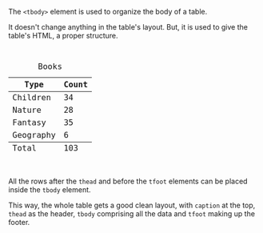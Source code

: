 The `<tbody>` element is used to
organize the body of a table.

It doesn't change anything in
the table's layout. But, it is used to
give the table's HTML, a proper structure.

<codeblock language="html" type="lesson">
<code>
<table>
  <caption>Books</caption>
  <thead>
    <tr>
        <th>Type</th>
        <th>Count</th>
    </tr>
  </thead>
  <tbody>
    <tr>
      <td>Children</td>
      <td>34</td>
    </tr>
    <tr>
      <td>Nature</td>
      <td>28</td>
    </tr>
    <tr>
      <td>Fantasy</td>
      <td>35</td>
    </tr>
    <tr>
      <td>Geography</td>
      <td>6</td>
    </tr>
  </tbody>
  <tfoot>
    <tr>
      <td>Total</td>
      <td>103</td>
    </tr>
  </tfoot>
</table>
</code>
</codeblock>

All the rows after the `thead`
and
before the `tfoot` elements can be
placed inside the `tbody` element.

This way, the whole table gets a good
clean layout, with `caption` at the top,
`thead` as the header, `tbody` comprising
all the data and `tfoot` making up the
footer.